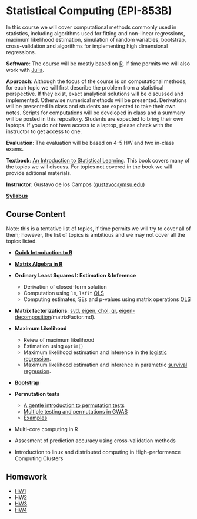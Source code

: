

# Statistical Computing  (EPI-853B)

In this course we will cover computational methods commonly used in statistics, including algorithms used for fitting and non-linear regressions, maximum likelihood estimation, simulation of random variables, bootstrap, cross-validation and algorithms for implementing high dimensional regressions.

**Software**: The course will be mostly based on [R](https://www.r-project.org/). If time permits we will also work with [Julia](http://julialang.org/).

**Approach**: Although the focus of the course is on computational methods, for each topic we will first describe the problem from a statistical perspective. If they exist, exact analytical solutions will be discussed and implemented. Otherwise numerical methods will be presented. Derivations will be presented in class and students are expected to take their own notes. Scripts for computations will be developed in class and a summary will be posted in this repository. Students are expected to bring their own laptops. If you do not have access to a laptop, please check with the instructor to get access to one.

**Evaluation**: The evaluation will be based on 4-5 HW and two in-class exams.

**Textbook**: [An Introduction to Statistical Learning](http://www-bcf.usc.edu/~gareth/ISL/index.html). This book covers many of the topics we will discuss. For topics not covered in the book we will provide aditional materials.

**Instructor**: Gustavo de los Campos (gustavoc@msu.edu)


[**Syllabus**](https://github.com/gdlc/EPI853B/blob/master/EPI_863B_Syllabus.pdf)


<div id="Outline" />

## Course Content

Note: this is a tentative list of topics, if time permits we will try to cover all of them; however, the list of topics is ambitious and we may not cover all the topics listed.

  * **[Quick Introduction to R](https://github.com/gdlc/EPI853B/blob/master/RIntro.md)**
  * **[Matrix Algebra in R](https://github.com/gdlc/EPI853B/blob/master/matrixAlgebraR.md)**
  * **Ordinary Least Squares I: Estimation & Inference**
    * Derivation of closed-form solution
    * Computation using `lm`, `lsfit` [OLS](https://github.com/gdlc/EPI853B/blob/master/OLS.md)
    * Computing estimates, SEs and p-values using matrix operations [OLS](https://github.com/gdlc/EPI853B/blob/master/OLS.md)
 
  * **Matrix factorizations**:  [svd, eigen, chol, qr](https://github.com/gdlc/EPI853B/blob/master/matrixFactor.md), [eigen-decomposition](https://github.com/gdlc/EPI853B/blob/master/matrixFactor.md)/matrixFactor.md).
  
  
  * **Maximum Likelihood**
    * Reiew of maximum likelihood
    * Estimation using `optim()`
    * Maximum likelihood estimation and inference in the [logistic regression](https://github.com/gdlc/EPI853B/blob/master/logisticRegression.md).
    * Maximum likelihood estimation and inference in parametric [survival regression](https://github.com/gdlc/EPI853B/blob/master/parametricSurvival.md).
  * **[Bootstrap](https://github.com/gdlc/EPI853B/blob/master/bootstrap.md)**
  * **Permutation tests**
    * [A gentle introduction to permutation tests](http://www.tandfonline.com/doi/abs/10.1198/000313008X269576)
    * [Multiple testing and permutations in GWAS](https://www.nature.com/articles/nrg3706)
    * [Examples](https://github.com/gdlc/EPI853B/blob/master/permutations.md)
  * Multi-core computing in R
  * Assesment of prediction accuracy using cross-validation methods
  * Introduction to linux and distributed computing in High-performance Computing Clusters
  
## Homework

  * [HW1](https://github.com/gdlc/EPI853B/blob/master/HW1.md)
  * [HW2](https://github.com/gdlc/EPI853B/blob/master/HW2.md)
  * [HW3](https://github.com/gdlc/EPI853B/blob/master/HW3.md)
  * [HW4](https://github.com/gdlc/EPI853B/blob/master/HW4.md)

<div id="intro" />


